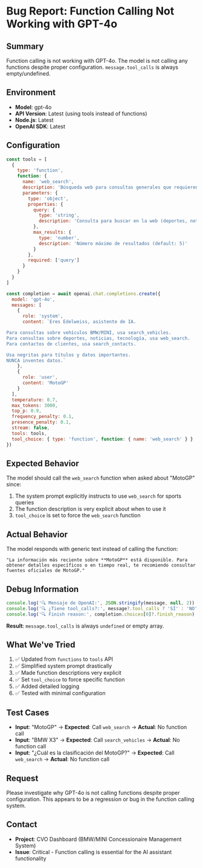 # Bug Report: Function Calling Not Working with GPT-4o

## Summary
Function calling is not working with GPT-4o. The model is not calling any functions despite proper configuration. `message.tool_calls` is always empty/undefined.

## Environment
- **Model**: gpt-4o
- **API Version**: Latest (using tools instead of functions)
- **Node.js**: Latest
- **OpenAI SDK**: Latest

## Configuration
```javascript
const tools = [
  {
    type: 'function',
    function: {
      name: 'web_search',
      description: 'Búsqueda web para consultas generales que requieren información actualizada. USA ESTA FUNCIÓN OBLIGATORIAMENTE cuando el usuario pregunte por: deportes (F1, MotoGP, fútbol), noticias actuales, tecnología, o cualquier tema fuera del concesionario BMW/MINI. NUNCA respondas con "recomiendo consultar fuentes" - USA ESTA FUNCIÓN SIEMPRE.',
      parameters: {
        type: 'object',
        properties: {
          query: {
            type: 'string',
            description: 'Consulta para buscar en la web (deportes, noticias, tecnología, etc.)'
          },
          max_results: {
            type: 'number',
            description: 'Número máximo de resultados (default: 5)'
          }
        },
        required: ['query']
      }
    }
  }
]

const completion = await openai.chat.completions.create({
  model: 'gpt-4o',
  messages: [
    {
      role: 'system',
      content: `Eres Edelweiss, asistente de IA.

Para consultas sobre vehículos BMW/MINI, usa search_vehicles.
Para consultas sobre deportes, noticias, tecnología, usa web_search.
Para contactos de clientes, usa search_contacts.

Usa negritas para títulos y datos importantes.
NUNCA inventes datos.`
    },
    {
      role: 'user',
      content: 'MotoGP'
    }
  ],
  temperature: 0.7,
  max_tokens: 3000,
  top_p: 0.9,
  frequency_penalty: 0.1,
  presence_penalty: 0.1,
  stream: false,
  tools: tools,
  tool_choice: { type: 'function', function: { name: 'web_search' } }
})
```

## Expected Behavior
The model should call the `web_search` function when asked about "MotoGP" since:
1. The system prompt explicitly instructs to use `web_search` for sports queries
2. The function description is very explicit about when to use it
3. `tool_choice` is set to force the `web_search` function

## Actual Behavior
The model responds with generic text instead of calling the function:
```
"La información más reciente sobre **MotoGP** está disponible. Para obtener detalles específicos o en tiempo real, te recomiendo consultar fuentes oficiales de MotoGP."
```

## Debug Information
```javascript
console.log('🔍 Mensaje de OpenAI:', JSON.stringify(message, null, 2))
console.log('🔍 ¿Tiene tool_calls?:', message?.tool_calls ? 'SÍ' : 'NO')
console.log('🔍 Finish reason:', completion.choices[0]?.finish_reason)
```

**Result**: `message.tool_calls` is always `undefined` or empty array.

## What We've Tried
1. ✅ Updated from `functions` to `tools` API
2. ✅ Simplified system prompt drastically
3. ✅ Made function descriptions very explicit
4. ✅ Set `tool_choice` to force specific function
5. ✅ Added detailed logging
6. ✅ Tested with minimal configuration

## Test Cases
- **Input**: "MotoGP" → **Expected**: Call `web_search` → **Actual**: No function call
- **Input**: "BMW X3" → **Expected**: Call `search_vehicles` → **Actual**: No function call
- **Input**: "¿Cuál es la clasificación del MotoGP?" → **Expected**: Call `web_search` → **Actual**: No function call

## Request
Please investigate why GPT-4o is not calling functions despite proper configuration. This appears to be a regression or bug in the function calling system.

## Contact
- **Project**: CVO Dashboard (BMW/MINI Concessionaire Management System)
- **Issue**: Critical - Function calling is essential for the AI assistant functionality
